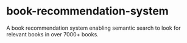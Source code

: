 # book-recommendation-system
A book recommendation system enabling semantic search to look for relevant books in over 7000+ books.
